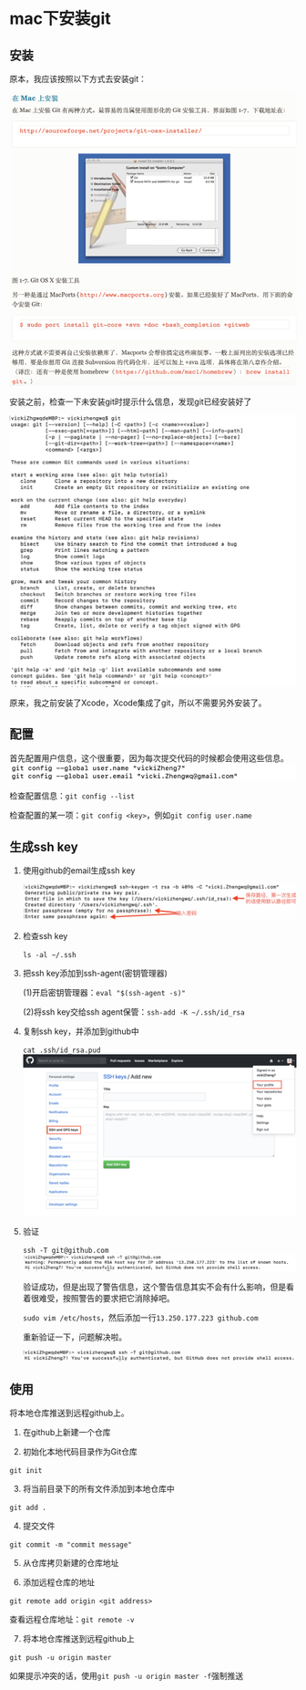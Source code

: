 # mac下安装git

## 安装

原本，我应该按照以下方式去安装git：

![](./install-git.png)

安装之前，检查一下未安装git时提示什么信息，发现git已经安装好了

![](./check-git.png)

原来，我之前安装了Xcode，Xcode集成了git，所以不需要另外安装了。

## 配置
首先配置用户信息，这个很重要，因为每次提交代码的时候都会使用这些信息。
![](git-config.png)

检查配置信息：`git config --list`

检查配置的某一项：`git config <key>`，例如`git config user.name`

## 生成ssh key
1. 使用github的email生成ssh key

    ![](generate-key.png)

2. 检查ssh key

    `ls -al ~/.ssh`

3. 把ssh key添加到ssh-agent(密钥管理器)

    (1)开启密钥管理器：`eval "$(ssh-agent -s)"`

    (2)将ssh key交给ssh agent保管：`ssh-add -K ~/.ssh/id_rsa`

4. 复制ssh key，并添加到github中

    `cat .ssh/id_rsa.pud`
    ![](./add-sshkey.png)

5. 验证

    `ssh -T git@github.com`
    ![](verify-sshkey.png)

    验证成功，但是出现了警告信息，这个警告信息其实不会有什么影响，但是看着很难受，按照警告的要求把它消除掉吧。

    `sudo vim /etc/hosts`，然后添加一行`13.250.177.223 github.com`

    重新验证一下，问题解决啦。

    ![](reverify.png)

## 使用

将本地仓库推送到远程github上。

1. 在github上新建一个仓库

2. 初始化本地代码目录作为Git仓库

  `git init`

3. 将当前目录下的所有文件添加到本地仓库中

  `git add .`

4. 提交文件

  `git commit -m "commit message"`

5. 从仓库拷贝新建的仓库地址

6. 添加远程仓库的地址

  `git remote add origin <git address>`

  查看远程仓库地址：`git remote -v`

7. 将本地仓库推送到远程github上

  `git push -u origin master`

  如果提示冲突的话，使用`git push -u origin master -f`强制推送
